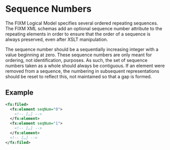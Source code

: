 # Sequence Numbers

The FIXM Logical Model specifies several ordered repeating sequences.
The FIXM XML schemas add an optional sequence number attribute to the
repeating elements in order to ensure that the order of a sequence is
always preserved, even after XSLT manipulation.

The sequence number should be a sequentially increasing integer with a
value beginning at zero. These sequence numbers are only meant for
ordering, not identification, purposes. As such, the set of sequence
numbers taken as a whole should always be contiguous. If an element were
removed from a sequence, the numbering in subsequent representations
should be reset to reflect this, not maintained so that a gap is formed.

## Example

```xml
<fx:filed>
  <fx:element seqNum="0">
    <!-- […] -->
  </fx:element>
  <fx:element seqNum="1">
    <!-- […] -->
  </fx:element>
  <!-- […] -->
</fx:filed>
```
